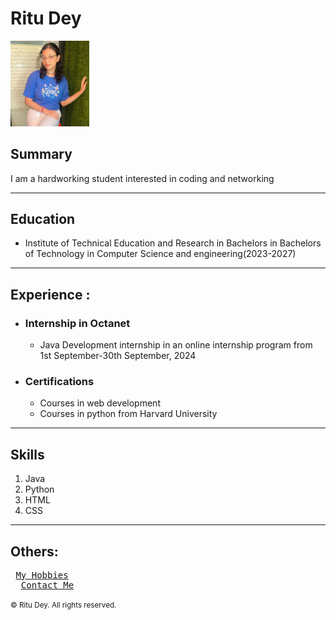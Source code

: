 <!DOCTYPE html>
<html lang="en">
<head>
    <meta charset="UTF-8">
    <meta name="viewport" content="width=device-width, initial-scale=1.0">
    <title>Document</title>
</head>
<body>
    <h1>Ritu Dey</h1>
    <img src="me.png" width="25%"/>
    <h2>Summary</h2>
    <p>I am a hardworking student interested in coding and networking</p>
    <hr/>
    <h2>Education</h2>
    <ul>
        <li>Institute of Technical Education and Research in Bachelors in Bachelors of Technology in Computer Science and engineering(2023-2027)</li>
    </ul>
    <hr/>
    <h2>Experience :</h2>
    <ul>
        <li><h3>Internship in Octanet</h3></li>
       <ul>
        <li>Java Development internship in an online internship program from 1st September-30th September, 2024</li>
       </ul>
       <li><h3>Certifications</h3></li>
       <ul>
        <li>Courses in web development</li>
        <li>Courses in python from Harvard University</li>
       </ul>
</ul>
<hr />
  <h2>Skills</h2>  
  <ol>
    <li> Java </li>
    <li> Python </li>
    <li> HTML </li>
    <li> CSS </li>
  </ol>
  <hr/>
  <h2> Others: </h2>
  <pre> <a href="http://127.0.0.1:3000/My hobbies.html">My Hobbies</a>
  <a href="http://127.0.0.1:3000/contact.html">Contact Me</a>
</pre>
  <footer style="text-align:left">
    <small>
        © Ritu Dey. All rights reserved.
    </small>
  </footer> 
</body>
</html>
